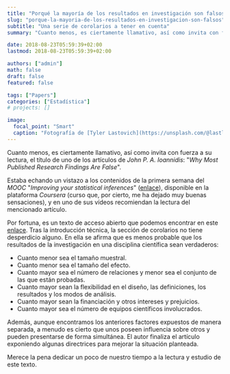 ```yaml
---
title: "Porqué la mayoría de los resultados en investigación son falsos"
slug: "porque-la-mayoria-de-los-resultados-en-investigacion-son-falsos"
subtitle: "Una serie de corolarios a tener en cuenta"
summary: "Cuanto menos, es ciertamente llamativo, así como invita con fuerza a su lectura, el título de uno de los artículos de John P. A. Ioannidis: 'Why Most Published Research Findings Are False'."

date: 2018-08-23T05:59:39+02:00
lastmod: 2018-08-23T05:59:39+02:00

authors: ["admin"]
math: false
draft: false
featured: false

tags: ["Papers"]
categories: ["Estadística"]
# projects: []

image:
  focal_point: "Smart"
  caption: "Fotografía de [Tyler Lastovich](https://unsplash.com/@lastly), disponible en [Unsplash](https://unsplash.com/photos/QqRHhYkk-A4)."
---
```


Cuanto menos, es ciertamente llamativo, así como invita con fuerza a su lectura, el título de uno de los artículos de *John P. A. Ioannidis*: "*Why Most Published Research Findings Are False*".

Estaba echando un vistazo a los contenidos de la primera semana del *MOOC* "*Improving your statistical inferences*" ([enlace](https://www.coursera.org/learn/statistical-inferences)), disponible en la plataforma *Coursera* (curso que, por cierto, me ha dejado muy buenas sensaciones), y en uno de sus vídeos recomiendan la lectura del mencionado artículo.

Por fortuna, es un texto de acceso abierto que podemos encontrar en este [enlace](http://journals.plos.org/plosmedicine/article?id=10.1371/journal.pmed.0020124). Tras la introducción técnica, la sección de corolarios no tiene desperdicio alguno. En ella se afirma que es menos probable que los resultados de la investigación en una disciplina científica sean verdaderos:

- Cuanto menor sea el tamaño muestral.
- Cuanto menor sea el tamaño del efecto.
- Cuanto mayor sea el número de relaciones y menor sea el conjunto de las que están probadas.
- Cuanto mayor sean la flexibilidad en el diseño, las definiciones, los resultados y los modos de análisis.
- Cuanto mayor sean la financiación y otros intereses y prejuicios.
- Cuanto mayor sea el número de equipos científicos involucrados.

Además, aunque encontramos los anteriores factores expuestos de manera separada, a menudo es cierto que unos poseen influencia sobre otros y pueden presentarse de forma simultánea. El autor finaliza el artículo exponiendo algunas directrices para mejorar la situación planteada.

Merece la pena dedicar un poco de nuestro tiempo a la lectura y estudio de este texto.
